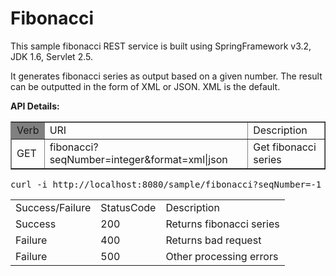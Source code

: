 Fibonacci
=========

This sample fibonacci REST service is built using SpringFramework v3.2, JDK 1.6, Servlet 2.5.

It generates fibonacci series as output based on a given number. The result can be outputted in the form of XML or JSON. XML is the default.

<b>API Details:</b>

<table  border="1">
<tr>
<td bgcolor=grey>Verb</td> <td>URI</td> <td>Description</td>
</tr>
<tr>
<td>GET</td> <td>fibonacci?seqNumber=integer&format=xml|json</td> <td>Get fibonacci series</td>
</tr>
</table>



<pre >
curl -i http://localhost:8080/sample/fibonacci?seqNumber=-1
</pre>

<table>
<tr>
<td>Success/Failure</td> <td>StatusCode</td> <td>Description</td>
</tr>
<tr>
<td>Success</td> <td>200</td> <td>Returns fibonacci series</td>
</tr>
<tr>
<td>Failure</td> <td>400</td> <td>Returns bad request</td>
</tr>
<tr>
<td>Failure</td> <td>500</td> <td>Other processing errors</td>
</tr>
</table>

